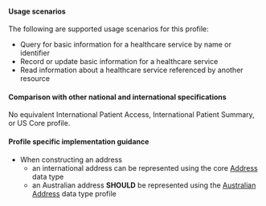 #### Usage scenarios

The following are supported usage scenarios for this profile:

- Query for basic information for a healthcare service by name or identifier
- Record or update basic information for a healthcare service
- Read information about a healthcare service referenced by another resource


#### Comparison with other national and international specifications

No equivalent International Patient Access, International Patient Summary, or US Core profile.


#### Profile specific implementation guidance
- When constructing an address
  - an international address can be represented using the core [Address](http://hl7.org/fhir/R4/datatypes.html#Address) data type
  - an Australian address **SHOULD** be represented using the [Australian Address](http://build.fhir.org/ig/hl7au/au-fhir-base/StructureDefinition-au-address.html) data type profile